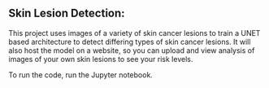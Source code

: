 ## Skin Lesion Detection:

This project uses images of a variety of skin cancer lesions to train a UNET based architecture to detect differing types of skin cancer lesions. 
It will also host the model on a website, so you can upload and view analysis of images of your own skin lesions to see your risk levels.

To run the code, run the Jupyter notebook.
